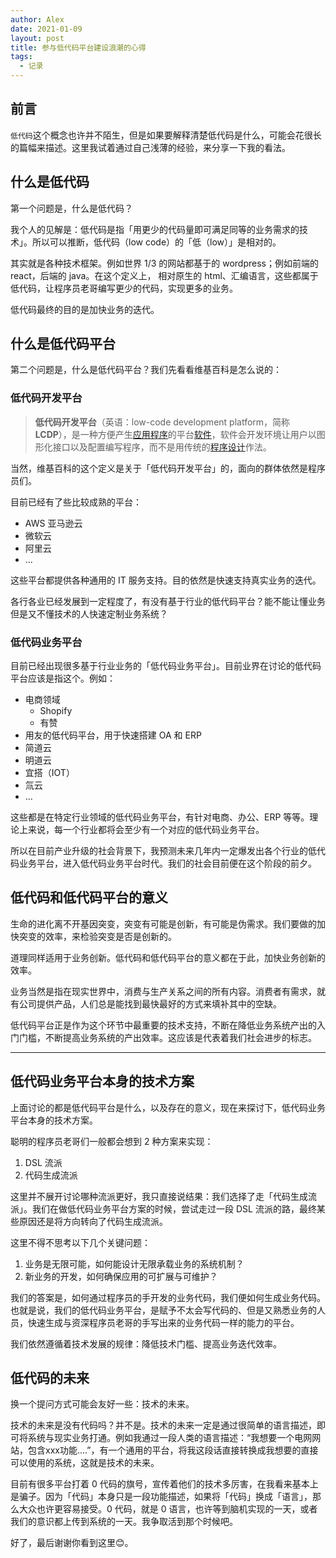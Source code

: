 ```yaml
---
author: Alex
date: 2021-01-09
layout: post
title: 参与低代码平台建设浪潮的心得
tags:
  - 记录
---
```


## 前言

`低代码`这个概念也许并不陌生，但是如果要解释清楚低代码是什么，可能会花很长的篇幅来描述。这里我试着通过自己浅薄的经验，来分享一下我的看法。

## 什么是低代码

第一个问题是，什么是低代码？

我个人的见解是：低代码是指「用更少的代码量即可满足同等的业务需求的技术」。所以可以推断，低代码（low code）的「低（low）」是相对的。

其实就是各种技术框架。例如世界 1/3 的网站都基于的 wordpress；例如前端的 react，后端的 java。在这个定义上， 相对原生的 html、汇编语言，这些都属于低代码，让程序员老哥编写更少的代码，实现更多的业务。

低代码最终的目的是加快业务的迭代。

## 什么是低代码平台

第二个问题是，什么是低代码平台？我们先看看维基百科是怎么说的：

### 低代码开发平台

> **低代码开发平台**（英语：low-code development platform，简称**LCDP**），是一种方便产生[应用程序](https://zh.wikipedia.org/wiki/应用程序)的平台[软件](https://zh.wikipedia.org/wiki/软件)，软件会开发环境让用户以图形化接口以及配置编写程序，而不是用传统的[程序设计](https://zh.wikipedia.org/wiki/程序设计)作法。

当然，维基百科的这个定义是关于「低代码开发平台」的，面向的群体依然是程序员们。

目前已经有了些比较成熟的平台：

- AWS 亚马逊云
- 微软云
- 阿里云
- ...

这些平台都提供各种通用的 IT 服务支持。目的依然是快速支持真实业务的迭代。

各行各业已经发展到一定程度了，有没有基于行业的低代码平台？能不能让懂业务但是又不懂技术的人快速定制业务系统？

### 低代码业务平台

目前已经出现很多基于行业业务的「低代码业务平台」。目前业界在讨论的低代码平台应该是指这个。例如：

- 电商领域
  - Shopify
  - 有赞
- 用友的低代码平台，用于快速搭建 OA 和 ERP
- 简道云
- 明道云
- 宜搭（IOT）
- 氚云
- ...

这些都是在特定行业领域的低代码业务平台，有针对电商、办公、ERP 等等。理论上来说，每一个行业都将会至少有一个对应的低代码业务平台。

所以在目前产业升级的社会背景下，我预测未来几年内一定爆发出各个行业的低代码业务平台，进入低代码业务平台时代。我们的社会目前便在这个阶段的前夕。

## 低代码和低代码平台的意义

生命的进化离不开基因突变，突变有可能是创新，有可能是伪需求。我们要做的加快突变的效率，来检验突变是否是创新的。

道理同样适用于业务创新。低代码和低代码平台的意义都在于此，加快业务创新的效率。

业务当然是指在现实世界中，消费与生产关系之间的所有内容。消费者有需求，就有公司提供产品，人们总是能找到最快最好的方式来填补其中的空缺。

低代码平台正是作为这个环节中最重要的技术支持，不断在降低业务系统产出的入门门槛，不断提高业务系统的产出效率。这应该是代表着我们社会进步的标志。

----

## 低代码业务平台本身的技术方案

上面讨论的都是低代码平台是什么，以及存在的意义，现在来探讨下，低代码业务平台本身的技术方案。

聪明的程序员老哥们一般都会想到 2 种方案来实现：

1. DSL 流派
2. 代码生成流派

这里并不展开讨论哪种流派更好，我只直接说结果：我们选择了走「代码生成流派」。我们在做低代码业务平台方案的时候，尝试走过一段 DSL 流派的路，最终某些原因还是将方向转向了代码生成流派。

这里不得不思考以下几个关键问题：

1. 业务是无限可能，如何能设计无限承载业务的系统机制？
2. 新业务的开发，如何确保应用的可扩展与可维护？

我们的答案是，如何通过程序员的手开发的业务代码，我们便如何生成业务代码。也就是说，我们的低代码业务平台，是赋予不太会写代码的、但是又熟悉业务的人员，快速生成与资深程序员老哥的手写出来的业务代码一样的能力的平台。

我们依然遵循着技术发展的规律：降低技术门槛、提高业务迭代效率。

## 低代码的未来

换一个提问方式可能会友好一些：技术的未来。

技术的未来是没有代码吗？并不是。技术的未来一定是通过很简单的语言描述，即可将系统与现实业务打通。例如我通过一段人类的语言描述：“我想要一个电网网站，包含xxx功能....”，有一个通用的平台，将我这段话直接转换成我想要的直接可以使用的系统，这就是技术的未来。

目前有很多平台打着 0 代码的旗号，宣传着他们的技术多厉害，在我看来基本上是骗子。因为「代码」本身只是一段功能描述，如果将「代码」换成「语言」，那么大众也许更容易接受。0 代码，就是 0 语言，也许等到脑机实现的一天，或者我们的意识都上传到系统的一天。我争取活到那个时候吧。

好了，最后谢谢你看到这里😊。